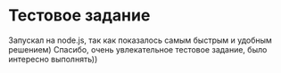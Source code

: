 # Тестовое задание

Запускал на node.js, так как показалось самым быстрым и удобным решением)
Спасибо, очень увлекательное тестовое задание, было интересно выполнять))
